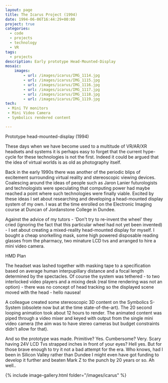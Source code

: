 ```yaml
---
layout: page
title: The Icarus Project (1994)
date: 1994-06-06T16:44:29+00:00
project: true
categories:
  - code
  - projects
  - technology
  - VR
tags:
  - projects
description: Early prototype Head-Mounted-Display
mosaic:
    images:
        - url: /images/icarus/IMG_1114.jpg
        - url: /images/icarus/IMG_1115.jpg
        - url: /images/icarus/IMG_1116.jpg
        - url: /images/icarus/IMG_1117.jpg
        - url: /images/icarus/IMG_1118.jpg
        - url: /images/icarus/IMG_1119.jpg
tech:
 - Mini TV monitors
 - Mini Video Camera
 - Symbolics rendered content

---
```


<div class="img_row">
	<img class="col three" src="{{ site.baseurl }}/images/hmd.jpg" alt="" title="VR Simulator"/>
</div>
<div class="caption_row">
    <div class="col three left caption">Prototype head-mounted-display (1994)</div>
</div>

These days when we have become used to a multitude of VR/AR/XR headsets and systems it is perhaps easy to forget that the current hype-cycle for these technologies is not the first. Indeed it could be argued that the idea of virtual worlds is as old as photography itself.

Back in the early 1990s there was another of the periodic blips of excitement surrounding virtual reality and stereoscopic viewing devices. Coalescing around the ideas of people such as Jaron Lanier futurologists and technologists were speculating that computing power had maybe reached a point where such technologies were finally viable. Excited by these ideas I set about researching and developing a head-mounted display system of my own. I was at the time enrolled on the Electronic Imaging course at Duncan of Jordanstone College in Dundee. 

Against the advice of my tutors - 'Don't try to re-invent the wheel' they cried (ignoring the fact that this particular wheel had not yet been invented) - I set about creating a mixed-reality head-mounted display for myself. I bought a cheap snorkelling mask, some high powered disposable reading glasses from the pharmacy, two minature LCD tvs and arranged to hire a mini video camera.

<div class="img_row">
    <a href="{{ site.baseurl }}/images/hmd-plan.jpg">
	    <img class="col three" src="{{ site.baseurl }}/images/hmd-plan.jpg" alt="" title="HMD Plan"/>
	</a>
</div>
<div class="caption_row">
    <div class="col three left caption">HMD Plan</div>
</div>

The headset was lashed together with masking tape to a specification based on average human interpupillary distance and a focal length determined by the spectacles. Of course the system was tethered - to two interlocked video players and a mixing desk (real time rendering was not an option) - there was no concept of head tracking so the displayed scene moved with the head - hello nausea! 

A colleague created some stereoscopic 3D content on the Symbolics S-System (obsolete now but at the time state-of-the-art). The 20 second looping animation took about 12 hours to render. The animated content was piped through a video mixer and keyed with output from the single mini video camera (the aim was to have stereo cameras but budget constraints didn't allow for that).

And so the prototype was made. Primitive? Yes. Cumbersome? Very. Scary having 24V LCD Tvs strapped inches in front of your eyes? Hell yes. But for those brave enough to try it not a bad attempt for the era. Who knows, had I been in Silicon Valley rather than Dundee I might even have got funding to develop it further and beaten Mark Z to the punch by 20 years or so. Ah well..   

{% include image-gallery.html folder="/images/icarus" %}

<!--div class="img_row">
	<img class="col two" src="{{ site.baseurl }}/images/icarus/IMG_1114.jpg" alt="" title="VR Simulator"/>
	<img class="col one" src="{{ site.baseurl }}/images/icarus/IMG_1115.jpg" alt="" title="VR Simulator"/>
</div>
<div class="img_row">
	<img class="col two" src="{{ site.baseurl }}/images/icarus/IMG_1117.jpg" alt="" title="VR Simulator"/>
	<img class="col one" src="{{ site.baseurl }}/images/icarus/IMG_1118.jpg" alt="" title="VR Simulator"/>
</div>
	<img class="col two" src="{{ site.baseurl }}/images/icarus/IMG_1119.jpg" alt="" title="VR Simulator"/>
</div-->